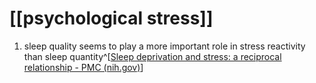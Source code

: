 # [[psychological stress]]
1. sleep quality seems to play a more important role in stress reactivity than sleep quantity^[[Sleep deprivation and stress: a reciprocal relationship - PMC (nih.gov)](https://www.ncbi.nlm.nih.gov/pmc/articles/PMC7202382/)]